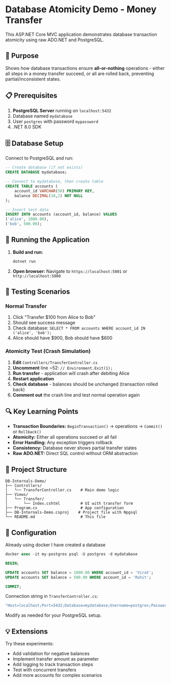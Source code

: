# Database Atomicity Demo - Money Transfer

This ASP.NET Core MVC application demonstrates database transaction atomicity using raw ADO.NET and PostgreSQL.

## 🎯 Purpose

Shows how database transactions ensure **all-or-nothing** operations - either all steps in a money transfer succeed, or all are rolled back, preventing partial/inconsistent states.

## 📋 Prerequisites

1. **PostgreSQL Server** running on `localhost:5432`
2. Database named `mydatabase`
3. User `postgres` with password `mypassword`
4. .NET 8.0 SDK

## 🗄️ Database Setup

Connect to PostgreSQL and run:

```sql
-- Create database (if not exists)
CREATE DATABASE mydatabase;

-- Connect to mydatabase, then create table
CREATE TABLE accounts (
    account_id VARCHAR(50) PRIMARY KEY,
    balance DECIMAL(10,2) NOT NULL
);

-- Insert test data
INSERT INTO accounts (account_id, balance) VALUES 
('alice', 1000.00),
('bob', 500.00);
```

## 🚀 Running the Application

1. **Build and run:**
   ```powershell
   dotnet run
   ```

2. **Open browser:** Navigate to `https://localhost:5001` or `http://localhost:5000`

## 🧪 Testing Scenarios

### Normal Transfer
1. Click "Transfer $100 from Alice to Bob"
2. Should see success message
3. Check database: `SELECT * FROM accounts WHERE account_id IN ('alice', 'bob');`
4. Alice should have $900, Bob should have $600

### Atomicity Test (Crash Simulation)
1. **Edit** `Controllers/TransferController.cs`
2. **Uncomment** line ~52: `// Environment.Exit(1);`
3. **Run transfer** - application will crash after debiting Alice
4. **Restart application**
5. **Check database** - balances should be unchanged (transaction rolled back)
6. **Comment out** the crash line and test normal operation again

## 🔍 Key Learning Points

- **Transaction Boundaries:** `BeginTransaction()` → operations → `Commit()` or `Rollback()`
- **Atomicity:** Either all operations succeed or all fail
- **Error Handling:** Any exception triggers rollback
- **Consistency:** Database never shows partial transfer states
- **Raw ADO.NET:** Direct SQL control without ORM abstraction

## 📁 Project Structure

```
DB-Internals-Demo/
├── Controllers/
│   └── TransferController.cs    # Main demo logic
├── Views/
│   └── Transfer/
│       └── Index.cshtml         # UI with transfer form
├── Program.cs                   # App configuration
├── DB-Internals-Demo.csproj    # Project file with Npgsql
└── README.md                    # This file
```

## 🔧 Configuration


Already using docker I have created a database
```sql
docker exec -it my-postgres psql -U postgres -d mydatabase
```

```sql
BEGIN;

UPDATE accounts SET balance = 1000.00 WHERE account_id = 'Virat';
UPDATE accounts SET balance = 500.00 WHERE account_id = 'Rohit';

COMMIT;
```

Connection string in `TransferController.cs`:
```csharp
"Host=localhost;Port=5432;Database=mydatabase;Username=postgres;Password=mypassword"
```

Modify as needed for your PostgreSQL setup.

## 💡 Extensions

Try these experiments:
- Add validation for negative balances
- Implement transfer amount as parameter
- Add logging to track transaction steps
- Test with concurrent transfers
- Add more accounts for complex scenarios